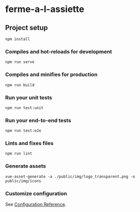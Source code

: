 # ferme-a-l-assiette

## Project setup
```
npm install
```

### Compiles and hot-reloads for development
```
npm run serve
```

### Compiles and minifies for production
```
npm run build
```

### Run your unit tests
```
npm run test:unit
```

### Run your end-to-end tests
```
npm run test:e2e
```

### Lints and fixes files
```
npm run lint
```

### Generate assets 
```
vue-asset-generate -a ./public/img/logo_transparent.png -o public/img/icons
```

### Customize configuration
See [Configuration Reference](https://cli.vuejs.org/config/).
